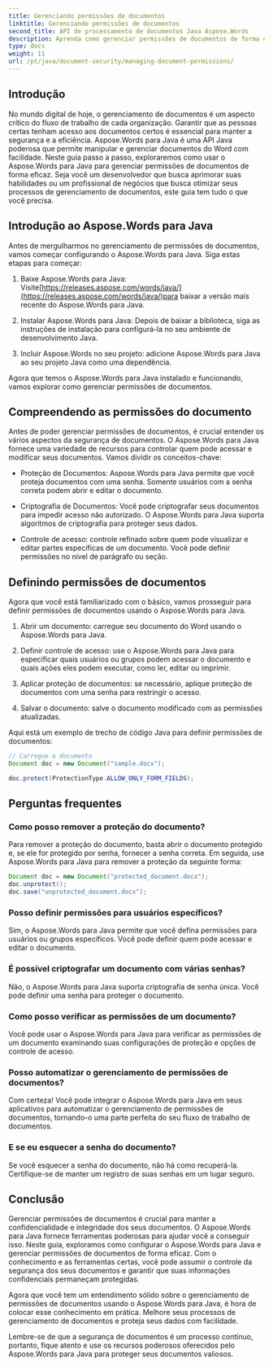 ```yaml
---
title: Gerenciando permissões de documentos
linktitle: Gerenciando permissões de documentos
second_title: API de processamento de documentos Java Aspose.Words
description: Aprenda como gerenciar permissões de documentos de forma eficaz usando Aspose.Words para Java. Este guia abrangente fornece instruções passo a passo e exemplos de código-fonte.
type: docs
weight: 11
url: /pt/java/document-security/managing-document-permissions/
---
```


## Introdução

No mundo digital de hoje, o gerenciamento de documentos é um aspecto crítico do fluxo de trabalho de cada organização. Garantir que as pessoas certas tenham acesso aos documentos certos é essencial para manter a segurança e a eficiência. Aspose.Words para Java é uma API Java poderosa que permite manipular e gerenciar documentos do Word com facilidade. Neste guia passo a passo, exploraremos como usar o Aspose.Words para Java para gerenciar permissões de documentos de forma eficaz. Seja você um desenvolvedor que busca aprimorar suas habilidades ou um profissional de negócios que busca otimizar seus processos de gerenciamento de documentos, este guia tem tudo o que você precisa.

## Introdução ao Aspose.Words para Java

Antes de mergulharmos no gerenciamento de permissões de documentos, vamos começar configurando o Aspose.Words para Java. Siga estas etapas para começar:

1.  Baixe Aspose.Words para Java: Visite[https://releases.aspose.com/words/java/](https://releases.aspose.com/words/java/)para baixar a versão mais recente do Aspose.Words para Java.

2. Instalar Aspose.Words para Java: Depois de baixar a biblioteca, siga as instruções de instalação para configurá-la no seu ambiente de desenvolvimento Java.

3. Incluir Aspose.Words no seu projeto: adicione Aspose.Words para Java ao seu projeto Java como uma dependência.

Agora que temos o Aspose.Words para Java instalado e funcionando, vamos explorar como gerenciar permissões de documentos.

## Compreendendo as permissões do documento

Antes de poder gerenciar permissões de documentos, é crucial entender os vários aspectos da segurança de documentos. O Aspose.Words para Java fornece uma variedade de recursos para controlar quem pode acessar e modificar seus documentos. Vamos dividir os conceitos-chave:

- Proteção de Documentos: Aspose.Words para Java permite que você proteja documentos com uma senha. Somente usuários com a senha correta podem abrir e editar o documento.

- Criptografia de Documentos: Você pode criptografar seus documentos para impedir acesso não autorizado. O Aspose.Words para Java suporta algoritmos de criptografia para proteger seus dados.

- Controle de acesso: controle refinado sobre quem pode visualizar e editar partes específicas de um documento. Você pode definir permissões no nível de parágrafo ou seção.

## Definindo permissões de documentos

Agora que você está familiarizado com o básico, vamos prosseguir para definir permissões de documentos usando o Aspose.Words para Java.

1. Abrir um documento: carregue seu documento do Word usando o Aspose.Words para Java.

2. Definir controle de acesso: use o Aspose.Words para Java para especificar quais usuários ou grupos podem acessar o documento e quais ações eles podem executar, como ler, editar ou imprimir.

3. Aplicar proteção de documentos: se necessário, aplique proteção de documentos com uma senha para restringir o acesso.

4. Salvar o documento: salve o documento modificado com as permissões atualizadas.

Aqui está um exemplo de trecho de código Java para definir permissões de documentos:

```java
// Carregue o documento
Document doc = new Document("sample.docx");

doc.protect(ProtectionType.ALLOW_ONLY_FORM_FIELDS);
```

## Perguntas frequentes

### Como posso remover a proteção do documento?

Para remover a proteção do documento, basta abrir o documento protegido e, se ele for protegido por senha, fornecer a senha correta. Em seguida, use Aspose.Words para Java para remover a proteção da seguinte forma:

```java
Document doc = new Document("protected_document.docx");
doc.unprotect();
doc.save("unprotected_document.docx");
```

### Posso definir permissões para usuários específicos?

Sim, o Aspose.Words para Java permite que você defina permissões para usuários ou grupos específicos. Você pode definir quem pode acessar e editar o documento.

### É possível criptografar um documento com várias senhas?

Não, o Aspose.Words para Java suporta criptografia de senha única. Você pode definir uma senha para proteger o documento.

### Como posso verificar as permissões de um documento?

Você pode usar o Aspose.Words para Java para verificar as permissões de um documento examinando suas configurações de proteção e opções de controle de acesso.

### Posso automatizar o gerenciamento de permissões de documentos?

Com certeza! Você pode integrar o Aspose.Words para Java em seus aplicativos para automatizar o gerenciamento de permissões de documentos, tornando-o uma parte perfeita do seu fluxo de trabalho de documentos.

### E se eu esquecer a senha do documento?

Se você esquecer a senha do documento, não há como recuperá-la. Certifique-se de manter um registro de suas senhas em um lugar seguro.

## Conclusão

Gerenciar permissões de documentos é crucial para manter a confidencialidade e integridade dos seus documentos. O Aspose.Words para Java fornece ferramentas poderosas para ajudar você a conseguir isso. Neste guia, exploramos como configurar o Aspose.Words para Java e gerenciar permissões de documentos de forma eficaz. Com o conhecimento e as ferramentas certas, você pode assumir o controle da segurança dos seus documentos e garantir que suas informações confidenciais permaneçam protegidas.

Agora que você tem um entendimento sólido sobre o gerenciamento de permissões de documentos usando o Aspose.Words para Java, é hora de colocar esse conhecimento em prática. Melhore seus processos de gerenciamento de documentos e proteja seus dados com facilidade.

Lembre-se de que a segurança de documentos é um processo contínuo, portanto, fique atento e use os recursos poderosos oferecidos pelo Aspose.Words para Java para proteger seus documentos valiosos.